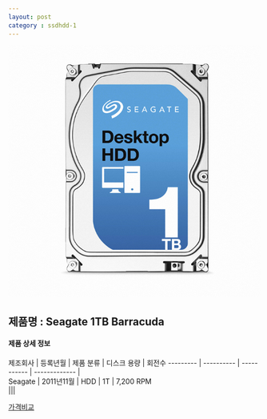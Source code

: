 ```yaml
---
layout: post
category : ssdhdd-1
---
```


![alt text](https://github.com/kutchoiwjun92/kutchoiwjun92.github.com/blob/master/image/ssdhdd-1.jpg?raw=true)

## 제품명 : **Seagate 1TB Barracuda**

#### 제품 상세 정보


제조회사  |  등록년월  |  제품 분류  |  디스크 용량  |  회전수
--------- | ---------- | ----------- | ------------- |     
 Seagate  | 2011년11월 |     HDD     |      1T       | 7,200 RPM              
|||


[가격비교](http://prod.danawa.com/info/?pcode=1534016&cate=112763)
